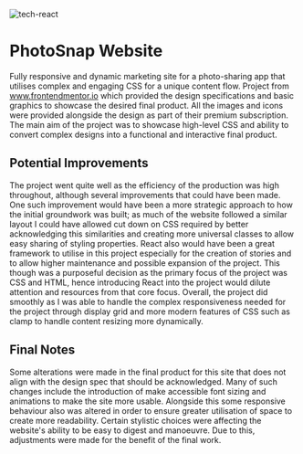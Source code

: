 ![tech-react](https://user-images.githubusercontent.com/62327154/227070578-3a9e151e-198d-4fec-a29b-0f326231bb1c.png)
# PhotoSnap Website
Fully responsive and dynamic marketing site for a photo-sharing app that utilises complex and engaging CSS for a unique content flow. Project from www.frontendmentor.io which provided the design specifications and basic graphics to showcase the desired final product. All the images and icons were provided alongside the design as part of their premium subscription. The main aim of the project was to showcase high-level CSS and ability to convert complex designs into a functional and interactive final product. 

## Potential Improvements
The project went quite well as the efficiency of the production was high throughout, although several improvements that could have been made. One such improvement would have been a more strategic approach to how the initial groundwork was built; as much of the website followed a similar layout I could have allowed cut down on CSS required by better acknowledging this similarities and creating more universal classes to allow easy sharing of styling properties. React also would have been a great framework to utilise in this project especially for the creation of stories and to allow higher maintenance and possible expansion of the project. This though was a purposeful decision as the primary focus of the project was CSS and HTML, hence introducing React into the project would dilute attention and resources from that core focus. Overall, the project did smoothly as I was able to handle the complex responsiveness needed for the project through display grid and more modern features of CSS such as clamp to handle content resizing more dynamically.   

## Final Notes
Some alterations were made in the final product for this site that does not align with the design spec that should be acknowledged. Many of such changes include the introduction of make accessible font sizing and animations to make the site more usable. Alongside this some responsive behaviour also was altered in order to ensure greater utilisation of space to create more readability. Certain stylistic choices were affecting the website's ability to be easy to digest and manoeuvre. Due to this, adjustments were made for the benefit of the final work.
